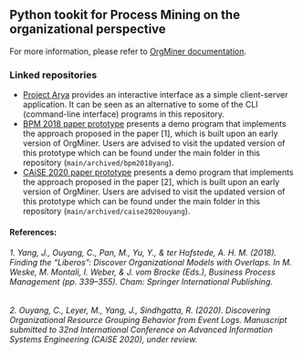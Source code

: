 ## Python tookit for Process Mining on the organizational perspective

For more information, please refer to 
[OrgMiner documentation](https://orgminer.readthedocs.io/).

### Linked repositories
* [Project Arya](https://github.com/roy-jingyang/Arya) provides an interactive interface as a simple client-server application. It can be seen as an alternative to some of the CLI (command-line interface) programs in this repository.
* [BPM 2018 paper prototype](https://github.com/roy-jingyang/bpm-2018-Yang_Find) presents a demo program that implements the approach proposed in the paper \[1\], which is built upon an early version of OrgMiner. Users are advised to visit the updated version of this prototype which can be found under the main folder in this repository (`main/archived/bpm2018yang`).
* [CAiSE 2020 paper prototype](https://github.com/roy-jingyang/caise-2020-Ouyang_Discovering) presents a demo program that implements the approach proposed in the paper \[2\], which is built upon an early version of OrgMiner. Users are advised to visit the updated version of this prototype which can be found under the main folder in this repository (`main/archived/caise2020ouyang`).

#### References:
###### 1. Yang, J., Ouyang, C., Pan, M., Yu, Y., & ter Hofstede, A. H. M. (2018). Finding the “Liberos”: Discover Organizational Models with Overlaps. In M. Weske, M. Montali, I. Weber, & J. vom Brocke (Eds.), Business Process Management (pp. 339–355). Cham: Springer International Publishing.
###### 2. Ouyang, C., Leyer, M., Yang, J., Sindhgatta, R. (2020). Discovering Organizational Resource Grouping Behavior from Event Logs. Manuscript submitted to 32nd International Conference on Advanced Information Systems Engineering (CAiSE 2020), under review.

